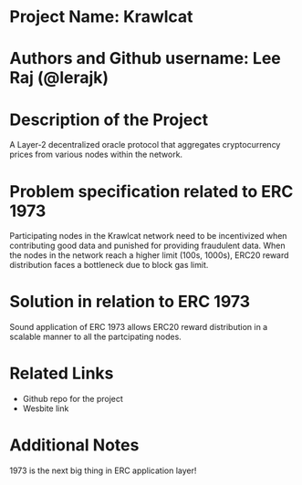 # Project Name: Krawlcat 

# Authors and Github username: Lee Raj (@lerajk)

# Description of the Project 

A Layer-2 decentralized oracle protocol that aggregates cryptocurrency prices from various nodes within the network. 

# Problem specification related to ERC 1973

Participating nodes in the Krawlcat network need to be incentivized when contributing good data and punished for providing fraudulent data. When the nodes in the network reach a higher limit (100s, 1000s), ERC20 reward distribution faces a bottleneck due to block gas limit.  

# Solution in relation to ERC 1973 

Sound application of ERC 1973 allows ERC20 reward distribution in a scalable manner to all the partcipating nodes. 

# Related Links

* Github repo for the project
* Wesbite link

# Additional Notes 

 1973 is the next big thing in ERC application layer!

